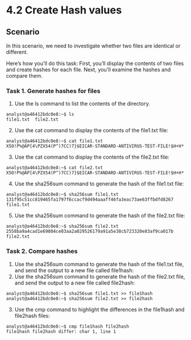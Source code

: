 # 4.2 Create Hash values

## Scenario
In this scenario, we need to investigate whether two files are identical or different.

Here’s how you'll do this task: First, you’ll display the contents of two files and create hashes for each file. Next, you’ll examine the hashes and compare them.


### Task 1. Generate hashes for files
1. Use the ls command to list the contents of the directory.
```
analyst@a46412bdc0e8:~$ ls
file1.txt  file2.txt
```

2. Use the cat command to display the contents of the file1.txt file:
```
analyst@a46412bdc0e8:~$ cat file1.txt
X5O!P%@AP[4\PZX54(P^)7CC)7}$EICAR-STANDARD-ANTIVIRUS-TEST-FILE!$H+H*
```

3. Use the cat command to display the contents of the file2.txt file:
```
analyst@a46412bdc0e8:~$ cat file2.txt
X5O!P%@AP[4\PZX54(P^)7CC)7}$EICAR-STANDARD-ANTIVIRUS-TEST-FILE!$H+H*
```

4. Use the sha256sum command to generate the hash of the file1.txt file:
```
analyst@a46412bdc0e8:~$ sha256sum file1.txt
131f95c51cc819465fa1797f6ccacf9d494aaaff46fa3eac73ae63ffbdfd8267  file1.txt
```

5. Use the sha256sum command to generate the hash of the file2.txt file:
```
analyst@a46412bdc0e8:~$ sha256sum file2.txt
2558ba9a4cad1e69804ce03aa2a029526179a91a5e38cb723320e83af9ca017b  file2.txt
```

### Task 2. Compare hashes
1. Use the sha256sum command to generate the hash of the file1.txt file, and send the output to a new file called file1hash:
2. Use the sha256sum command to generate the hash of the file2.txt file, and send the output to a new file called file2hash:
```
analyst@a46412bdc0e8:~$ sha256sum file1.txt >> file1hash
analyst@a46412bdc0e8:~$ sha256sum file2.txt >> file2hash
```

3. Use the cmp command to highlight the differences in the file1hash and file2hash files:
```
analyst@a46412bdc0e8:~$ cmp file1hash file2hash
file1hash file2hash differ: char 1, line 1
```
